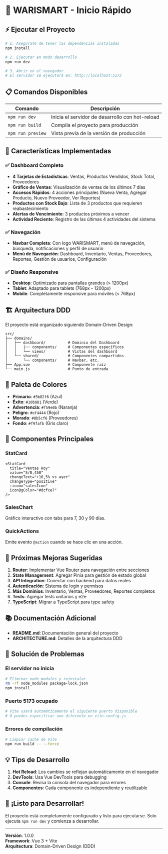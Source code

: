 # 🚀 WARISMART - Inicio Rápido

## ⚡ Ejecutar el Proyecto

```bash
# 1. Asegúrate de tener las dependencias instaladas
npm install

# 2. Ejecutar en modo desarrollo
npm run dev

# 3. Abrir en el navegador
# El servidor se ejecutará en: http://localhost:5173
```

## 📋 Comandos Disponibles

| Comando | Descripción |
|---------|-------------|
| `npm run dev` | Inicia el servidor de desarrollo con hot-reload |
| `npm run build` | Compila el proyecto para producción |
| `npm run preview` | Vista previa de la versión de producción |

## 🎯 Características Implementadas

### ✅ Dashboard Completo
- **4 Tarjetas de Estadísticas**: Ventas, Productos Vendidos, Stock Total, Proveedores
- **Gráfico de Ventas**: Visualización de ventas de los últimos 7 días
- **Accesos Rápidos**: 4 acciones principales (Nueva Venta, Agregar Producto, Nuevo Proveedor, Ver Reportes)
- **Productos con Stock Bajo**: Lista de 3 productos que requieren reabastecimiento
- **Alertas de Vencimiento**: 3 productos próximos a vencer
- **Actividad Reciente**: Registro de las últimas 4 actividades del sistema

### ✅ Navegación
- **Navbar Completa**: Con logo WARISMART, menú de navegación, búsqueda, notificaciones y perfil de usuario
- **Menú de Navegación**: Dashboard, Inventario, Ventas, Proveedores, Reportes, Gestión de usuarios, Configuración

### ✅ Diseño Responsive
- **Desktop**: Optimizado para pantallas grandes (> 1200px)
- **Tablet**: Adaptado para tablets (768px - 1200px)
- **Mobile**: Completamente responsive para móviles (< 768px)

## 🏗️ Arquitectura DDD

El proyecto está organizado siguiendo Domain-Driven Design:

```
src/
├── domains/
│   ├── dashboard/          # Dominio del Dashboard
│   │   ├── components/     # Componentes específicos
│   │   └── views/          # Vistas del dashboard
│   └── shared/             # Componentes compartidos
│       └── components/     # Navbar, etc.
├── App.vue                 # Componente raíz
└── main.js                 # Punto de entrada
```

## 🎨 Paleta de Colores

- **Primario**: `#3b82f6` (Azul)
- **Éxito**: `#10b981` (Verde)
- **Advertencia**: `#f59e0b` (Naranja)
- **Peligro**: `#ef4444` (Rojo)
- **Morado**: `#8b5cf6` (Proveedores)
- **Fondo**: `#f9fafb` (Gris claro)

## 📱 Componentes Principales

### StatCard
```vue
<StatCard
  title="Ventas Hoy"
  value="S/8,450"
  changeText="+16,5% vs ayer"
  changeType="positive"
  :icon="salesIcon"
  iconBgColor="#dcfce7"
/>
```

### SalesChart
Gráfico interactivo con tabs para 7, 30 y 90 días.

### QuickActions
Emite evento `@action` cuando se hace clic en una acción.

## 🔧 Próximas Mejoras Sugeridas

1. **Router**: Implementar Vue Router para navegación entre secciones
2. **State Management**: Agregar Pinia para gestión de estado global
3. **API Integration**: Conectar con backend para datos reales
4. **Autenticación**: Sistema de login y permisos
5. **Más Dominios**: Inventario, Ventas, Proveedores, Reportes completos
6. **Tests**: Agregar tests unitarios y e2e
7. **TypeScript**: Migrar a TypeScript para type safety

## 📚 Documentación Adicional

- **README.md**: Documentación general del proyecto
- **ARCHITECTURE.md**: Detalles de la arquitectura DDD

## 🐛 Solución de Problemas

### El servidor no inicia
```bash
# Eliminar node_modules y reinstalar
rm -rf node_modules package-lock.json
npm install
```

### Puerto 5173 ocupado
```bash
# Vite usará automáticamente el siguiente puerto disponible
# O puedes especificar uno diferente en vite.config.js
```

### Errores de compilación
```bash
# Limpiar caché de Vite
npm run build -- --force
```

## 💡 Tips de Desarrollo

1. **Hot Reload**: Los cambios se reflejan automáticamente en el navegador
2. **DevTools**: Usa Vue DevTools para debugging
3. **Console**: Revisa la consola del navegador para errores
4. **Componentes**: Cada componente es independiente y reutilizable

## 🎉 ¡Listo para Desarrollar!

El proyecto está completamente configurado y listo para ejecutarse. Solo ejecuta `npm run dev` y comienza a desarrollar.

---

**Versión**: 1.0.0  
**Framework**: Vue 3 + Vite  
**Arquitectura**: Domain-Driven Design (DDD)
